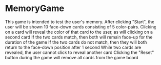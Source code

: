 # MemoryGame
This game is intended to test the user's memory. 
After clicking "Start", the user will be shown 10 face-down cards consisting of 5 color-pairs. 
Clicking on a card will reveal the color of that card to the user, as will clicking on a second card
If the two cards match, then both will remain face-up for the duration of the game
If the two cards do not match, then they will both return to the face-down position after 1 second
  While two cards are revealed, the user cannot click to reveal another card
Clicking the "Reset" button during the game will remove all cards from the game board
